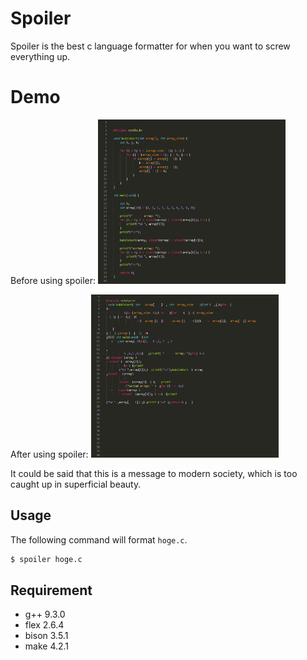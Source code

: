 # Spoiler
Spoiler is the best c language formatter for when you want to screw everything up.

# Demo

Before using spoiler:
<img src="spoiler-before.png" width="300">

After using spoiler:
<img src="spoiler-after.png" width="300">

It could be said that this is a message to modern society, which is too caught up in superficial beauty.

## Usage
The following command will format `hoge.c`.
```bash
$ spoiler hoge.c
```

## Requirement
* g++ 9.3.0
* flex 2.6.4
* bison 3.5.1
* make 4.2.1
